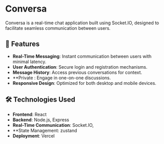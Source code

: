 # Conversa

Conversa is a real-time chat application built using Socket.IO, designed to facilitate seamless communication between users.
## 🚀 Features

- **Real-Time Messaging**: Instant communication between users with minimal latency.
- **User Authentication**: Secure login and registration mechanisms.
- **Message History**: Access previous conversations for context.
- **Private : Engage in one-on-one discussions.
- **Responsive Design**: Optimized for both desktop and mobile devices.

## 🛠️ Technologies Used

- **Frontend**: React
- **Backend**: Node.js, Express
- **Real-Time Communication**: Socket.IO,
- **State Management: zustand
- **Deployment**: Vercel


